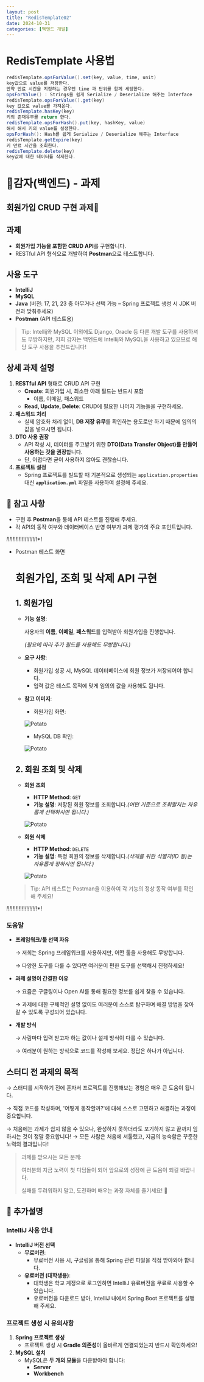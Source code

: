 ```yaml
---
layout: post
title: "RedisTemplate02"
date: 2024-10-31
categories: [백엔드 개발]
---
```


# RedisTemplate 사용법

```java
redisTemplate.opsForValue().set(key, value, time, unit)
key값으로 value를 저장한다.
만약 만료 시간을 지정하는 경우엔 time 과 단위를 함께 세팅한다.
opsForValue() : Strings을 쉽게 Serialize / Deserialize 해주는 Interface
redisTemplate.opsForValue().get(key)
key 값으로 value를 가져온다.
redisTemplate.hasKey(key)
키의 존재유무를 return 한다.
redisTemplate.opsForHash().put(key, hashKey, value)
해시 해시 키의 value를 설정한다.
opsForHash(): Hash를 쉽게 Serialize / Deserialize 해주는 Interface
redisTemplate.getExpire(key)
키 만료 시간을 조회한다.
redisTemplate.delete(key)
key값에 대한 데이터를 삭제한다.
```

# 🥔감자(백엔드) -  과제

## 회원가입 CRUD 구현 과제🥸

## 과제

- **회원가입 기능을 포함한 CRUD API**를 구현합니다.
- RESTful API 형식으로 개발하여 **Postman**으로 테스트합니다.

## 사용 도구

- **IntelliJ**
- **MySQL**
- **Java** (버전: 17, 21, 23 중 아무거나 선택 가능 – Spring 프로젝트 생성 시 JDK 버전과 맞춰주세요)
- **Postman** (API 테스트용)

> Tip: Intellij와 MySQL 이외에도 Django, Oracle 등 다른 개발 도구를 사용하셔도 무방하지만, 저희 감자는 백엔드에 Intellij와 MySQL을 사용하고 있으므로 해당 도구 사용을 추천드립니다!
> 
## 상세 과제 설명

1. **RESTful API** 형태로 CRUD API 구현
    - **Create**: 회원가입 시, 최소한 아래 필드는 반드시 포함
        - 이름, 이메일, 패스워드
    - **Read, Update, Delete**: CRUD에 필요한 나머지 기능들을 구현하세요.
2. **패스워드 처리**
    - 실제 암호화 처리 없이, **DB 저장 유무**를 확인하는 용도로만 하기 때문에 임의의 값을 넣으시면 됩니다.
3. **DTO 사용 권장**
    - API 작성 시, 데이터를 주고받기 위한 **DTO(Data Transfer Object)를 만들어 사용하는 것을 권장**합니다.
    - 단, 어렵다면 굳이 사용하지 않아도 괜찮습니다.
4. **프로젝트 설정**
    - Spring 프로젝트를 빌드할 때 기본적으로 생성되는 `application.properties` 대신 **`application.yml`** 파일을 사용하여 설정해 주세요.

## 📌 참고 사항

- 구현 후 **Postman**을 통해 API 테스트를 진행해 주세요.
- 각 API의 동작 여부와 데이터베이스 반영 여부가 과제 평가의 주요 포인트입니다.

*!*!*!*!*!*!*!*!*!*!*!*!*!*!*!*!*!*!*!*!*!

- Postman 테스트 화면
    
    # 회원가입, 조회 및 삭제 API 구현
    
    ## 1. 회원가입
    
    - **기능 설명**:
        
        사용자의 **이름**, **이메일**, **패스워드**를 입력받아 회원가입을 진행합니다.
        
        *(필요에 따라 추가 필드를 사용해도 무방합니다.)*
        
    - **요구 사항**:
        - 회원가입 성공 시, MySQL 데이터베이스에 회원 정보가 저장되어야 합니다.
        - 입력 값은 테스트 목적에 맞게 임의의 값을 사용해도 됩니다.
    - **참고 이미지**:
        - 회원가입 화면:
        
        ![Potato](/assets/img/image.png)
        
        - MySQL DB 확인:
        
        ![Potato](/assets/img/image1.png)
        
    
    ## 2. 회원 조회 및 삭제
    
    - **회원 조회**
        - **HTTP Method**: `GET`
        - **기능 설명**: 저장된 회원 정보를 조회합니다.*(어떤 기준으로 조회할지는 자유롭게 선택하시면 됩니다.)*
        
        ![Potato](/assets/img/image2.png)

        
    - **회원 삭제**
        - **HTTP Method**: `DELETE`
        - **기능 설명**: 특정 회원의 정보를 삭제합니다.*(삭제를 위한 식별자(ID 등)는 자유롭게 정하시면 됩니다.)*
        
        ![Potato](/assets/img/image3.png)
        
    
    > Tip: API 테스트는 Postman을 이용하여 각 기능의 정상 동작 여부를 확인해 주세요!
    > 

*!*!*!*!*!*!*!*!*!*!*!*!*!*!*!*!*!*!*!*!*!

### 도움말

- **프레임워크/툴 선택 자유**
    
    → 저희는 Spring 프레임워크를 사용하지만, 어떤 툴을 사용해도 무방합니다.
    
    → 다양한 도구를 다룰 수 있다면 여러분이 편한 도구를 선택해서 진행하세요!
    
- **과제 설명이 간결한 이유**
    
    → 요즘은 구글링이나 Open AI를 통해 필요한 정보를 쉽게 찾을 수 있습니다.
    
    → 과제에 대한 구체적인 설명 없이도 여러분이 스스로 탐구하며 해결 방법을 찾아갈 수 있도록 구성되어 있습니다.
    
- **개발 방식**
    
    → 사람마다 입력 받고자 하는 값이나 설계 방식이 다를 수 있습니다.
    
    → 여러분이 원하는 방식으로 코드를 작성해 보세요. 정답은 하나가 아닙니다.
    

## 스터디 전 과제의 목적

→ 스터디를 시작하기 전에 혼자서 프로젝트를 진행해보는 경험은 매우 큰 도움이 됩니다.

→ 직접 코드를 작성하며, '어떻게 동작할까?'에 대해 스스로 고민하고 해결하는 과정이 중요합니다.

→ 처음에는 과제가 쉽지 않을 수 있으나, 완성하지 못하더라도 포기하지 않고 끝까지 임하시는 것이 정말 중요합니다!
→ 모든 사람은 처음에 서툴렀고, 지금의 능숙함은 꾸준한 노력의 결과입니다!

> 과제를 받으시는 모든 분께:
> 
> 
> 여러분의 지금 노력이 첫 디딤돌이 되어 앞으로의 성장에 큰 도움이 되길 바랍니다.
> 
> 실패를 두려워하지 말고, 도전하며 배우는 과정 자체를 즐기세요! 🚀
> 

## 🔧 추가설명

### IntelliJ 사용 안내

- **IntelliJ 버전 선택**
    - **무료버전**:
        - 무료버전 사용 시, 구글링을 통해 Spring 관련 파일을 직접 받아와야 합니다.
    - **유료버전 (대학생용)**:
        - 대학생은 학교 계정으로 로그인하면 IntelliJ 유료버전을 무료로 사용할 수 있습니다.
        - 유료버전을 다운로드 받아, IntelliJ 내에서 Spring Boot 프로젝트를 실행해 주세요.


### 프로젝트 생성 시 유의사항

1. **Spring 프로젝트 생성**
    - 프로젝트 생성 시 **Gradle 의존성**이 올바르게 연결되었는지 반드시 확인하세요!
2. **MySQL 설치**
    - MySQL은 **두 개의 모듈**을 다운받아야 합니다:
        - **Server**
        - **Workbench**